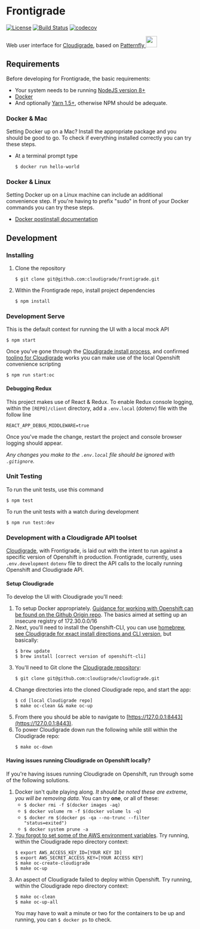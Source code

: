 # Frontigrade
[![License](https://img.shields.io/github/license/cloudigrade/frontigrade.svg)](https://github.com/cloudigrade/frontigrade/blob/master/LICENSE)
[![Build Status](https://travis-ci.org/cloudigrade/frontigrade.svg?branch=master)](https://travis-ci.org/cloudigrade/frontigrade) 
[![codecov](https://codecov.io/gh/cloudigrade/frontigrade/branch/master/graph/badge.svg)](https://codecov.io/gh/cloudigrade/frontigrade)

Web user interface for [Cloudigrade](https://github.com/cloudigrade/cloudigrade), based on [Patternfly <img src="https://www.patternfly.org/assets/img/logo.svg" height="30" />](https://www.patternfly.org/)

## Requirements
Before developing for Frontigrade, the basic requirements:
 * Your system needs to be running [NodeJS version 8+](https://nodejs.org/)
 * [Docker](https://docs.docker.com/engine/installation/)
 * And optionally [Yarn 1.5+](https://yarnpkg.com), otherwise NPM should be adequate.

### Docker & Mac
Setting Docker up on a Mac? Install the appropriate package and you should be good to go. To check if everything installed correctly you can try these steps.
  * At a terminal prompt type
 
    ```
    $ docker run hello-world
    ```
    
### Docker & Linux
Setting Docker up on a Linux machine can include an additional convenience step. If you're having to prefix "sudo" in front of your Docker commands you can try these steps.
  * [Docker postinstall documentation](https://docs.docker.com/install/linux/linux-postinstall/)
 
## Development

### Installing
  1. Clone the repository
     ```
     $ git clone git@github.com:cloudigrade/frontigrade.git
     ```

  1. Within the Frontigrade repo, install project dependencies
     ```
     $ npm install
     ```

### Development Serve
This is the default context for running the UI with a local mock API
  ```
  $ npm start
  ```
  
Once you've gone through the [Cloudigrade install process](https://github.com/cloudigrade/cloudigrade#developer-environment), and confirmed [tooling for Cloudigrade](https://github.com/cloudigrade/cloudigrade#developer-environment) works you can make use of the local Openshift convenience scripting
  ```
  $ npm run start:oc
  ```

#### Debugging Redux
This project makes use of React & Redux. To enable Redux console logging, within the `[REPO]/client` directory, add a `.env.local` (dotenv) file with the follow line
  ```
  REACT_APP_DEBUG_MIDDLEWARE=true
  ```

Once you've made the change, restart the project and console browser logging should appear.


*Any changes you make to the `.env.local` file should be ignored with `.gitignore`.*

### Unit Testing
To run the unit tests, use this command
  ```
  $ npm test
  ```
  
To run the unit tests with a watch during development
  ```
  $ npm run test:dev
  ```

### Development with a Cloudigrade API toolset
[Cloudigrade](https://github.com/cloudigrade/cloudigrade), with Frontigrade, is laid out with the intent to run
against a specific version of Openshift in production. Frontigrade, currently, uses `.env.development` `dotenv` file to direct the API calls to the 
locally running Openshift and Cloudigrade API.

#### Setup Cloudigrade
To develop the UI with Cloudigrade you'll need:
1. To setup Docker appropriately. [Guidance for working with Openshift can be found on the Github Origin repo](https://github.com/openshift/origin/blob/master/docs/cluster_up_down.md#getting-started). The basics aimed at setting up an insecure registry of 172.30.0.0/16
1. Next, you'll need to install the Openshift-CLI, you can use [homebrew](https://brew.sh/), [see Cloudigrade for exact install directions and CLI version](https://github.com/cloudigrade/cloudigrade#developer-environment), but basically:
   ```
   $ brew update 
   $ brew install [correct version of openshift-cli]
   ```
1. You'll need to Git clone the [Cloudigrade repository](https://github.com/cloudigrade/cloudigrade):
   ```
   $ git clone git@github.com:cloudigrade/cloudigrade.git
   ```
1. Change directories into the cloned Cloudigrade repo, and start the app:
   ```
   $ cd [local Cloudigrade repo]
   $ make oc-clean && make oc-up
   ```
1. From there you should be able to navigate to [https://127.0.0.1:8443](https://127.0.0.1:8443).
1. To power Cloudigrade down run the following while still within the Cloudigrade repo:
   ```
   $ make oc-down
   ```

#### Having issues running Cloudigrade on Openshift locally?
If you're having issues running Cloudigrade on Openshift, run through some of the following solutions.

1. Docker isn't quite playing along. _It should be noted these are extreme, you will be removing data_. You can try **one**, or all of these:
   - `$ docker rmi -f $(docker images -aq)`
   - `$ docker volume rm -f $(docker volume ls -q)`
   - `$ docker rm $(docker ps -qa --no-trunc --filter "status=exited")`
   - `$ docker system prune -a`
2. [You forgot to set some of the AWS environment variables](https://github.com/cloudigrade/cloudigrade#configure-aws-account-credentials). Try running, within the Cloudigrade repo directory context:
   ```
   $ export AWS_ACCESS_KEY_ID=[YOUR KEY ID]
   $ export AWS_SECRET_ACCESS_KEY=[YOUR ACCESS KEY]
   $ make oc-create-cloudigrade
   $ make oc-up
   ``` 
3. An aspect of Cloudigrade failed to deploy within Openshift. Try running, within the Cloudigrade repo directory context:
   ```
   $ make oc-clean
   $ make oc-up-all
   ```
   You may have to wait a minute or two for the containers to be up and running, you can `$ docker ps` to check.

